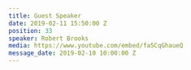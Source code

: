```yaml
---
title: Guest Speaker
date: 2019-02-11 15:50:00 Z
position: 33
speaker: Robert Brooks
media: https://www.youtube.com/embed/fa5CqGhaueQ
message_date: 2019-02-10 10:00:00 Z
---
```


